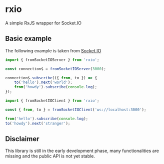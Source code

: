 # rxio

A simple RxJS wrapper for Socket.IO

## Basic example

The following example is taken from [Socket.IO](https://socket.io/)

```typescript
import { fromSocketIOServer } from 'rxio';

const connection$ = fromSocketIOServer(3000);

connection$.subscribe(({ from, to }) => {
    to('hello').next('world');
    from('howdy').subscribe(console.log);
});
```

```typescript
import { fromSocketIOClient } from 'rxio';

const { from, to } = fromSocketIOClient('ws://localhost:3000');

from('hello').subscribe(console.log);
to('howdy').next('stranger');
```

## Disclaimer

This library is still in the early development phase, many functionalities are missing and the public API is not yet stable.
